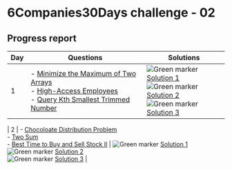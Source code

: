 # 6Companies30Days challenge - 02

## Progress report

| Day | Questions | Solutions |
|---|---|---|
| 1 | - [Minimize the Maximum of Two Arrays](https://github.com/yashlondhe90960/6Company30Days-challenge-2/blob/main/GoldmanSachs/2513.%20Minimize%20the%20Maximum%20of%20Two%20Arrays/README.md)<br>- [High-Access Employees](https://github.com/yashlondhe90960/6Company30Days-challenge-2/blob/main/GoldmanSachs/2933.%20High-Access%20Employees/README.md)<br>- [Query Kth Smallest Trimmed Number](https://github.com/yashlondhe90960/6Company30Days-challenge-2/blob/main/GoldmanSachs/2343.%20Query%20Kth%20Smallest%20Trimmed%20Number/README.md) | ![Green marker](https://via.placeholder.com/15/00ff00/000000?text=+) [Solution 1](https://github.com/yashlondhe90960/6Company30Days-challenge-2/blob/main/GoldmanSachs/2513.%20Minimize%20the%20Maximum%20of%20Two%20Arrays/solution.java)<br>![Green marker](https://via.placeholder.com/15/00ff00/000000?text=+) [Solution 2](https://github.com/yashlondhe90960/6Company30Days-challenge-2/blob/main/GoldmanSachs/2933.%20High-Access%20Employees/solution.java)<br>![Green marker](https://via.placeholder.com/15/00ff00/000000?text=+) [Solution 3](https://github.com/yashlondhe90960/6Company30Days-challenge-2/blob/main/GoldmanSachs/2343.%20Query%20Kth%20Smallest%20Trimmed%20Number/solution.java) |

| 2 | - [Chocoloate Distribution Problem](https://github.com/yashlondhe90960/ReviseWithArsh-CrackYourPlacement/blob/main/Chocolate%20Distribution%20Problem/README.md)<br>- [Two Sum](https://github.com/yashlondhe90960/ReviseWithArsh-CrackYourPlacement/blob/main/1.%20Two%20Sum/README.md)<br>- [Best Time to Buy and Sell Stock II](https://github.com/yashlondhe90960/ReviseWithArsh-CrackYourPlacement/blob/main/122.%20Best%20Time%20to%20Buy%20and%20Sell%20Stock%20II/README.md) | ![Green marker](https://via.placeholder.com/15/00ff00/000000?text=+) [Solution 1](https://github.com/yashlondhe90960/ReviseWithArsh-CrackYourPlacement/blob/main/Chocolate%20Distribution%20Problem/solution.java)<br>![Green marker](https://via.placeholder.com/15/00ff00/000000?text=+) [Solution 2](https://github.com/yashlondhe90960/ReviseWithArsh-CrackYourPlacement/blob/main/1.%20Two%20Sum/solution.java)<br>![Green marker](https://via.placeholder.com/15/00ff00/000000?text=+) [Solution 3](https://github.com/yashlondhe90960/ReviseWithArsh-CrackYourPlacement/blob/main/122.%20Best%20Time%20to%20Buy%20and%20Sell%20Stock%20II/solution.java) | 


<!--| 2 | - [Question 1 Title](Link to Question 1 in your repo)<br>- [Question 2 Title](Link to Question 2 in your repo) | ![Green marker](https://via.placeholder.com/15/00ff00/000000?text=+) [Solution 1](Link to Solution 1 in your repo)<br>![Green marker](https://via.placeholder.com/15/00ff00/000000?text=+) [Solution 2](Link to Solution 2 in your repo) |
| ... | ... | ... |
-->
